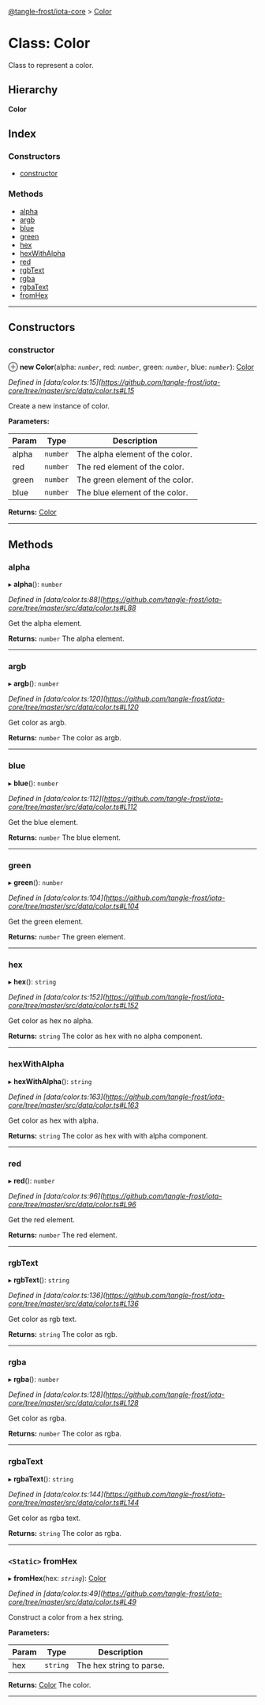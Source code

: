 [@tangle-frost/iota-core](../README.md) > [Color](../classes/color.md)

# Class: Color

Class to represent a color.

## Hierarchy

**Color**

## Index

### Constructors

* [constructor](color.md#constructor)

### Methods

* [alpha](color.md#alpha)
* [argb](color.md#argb)
* [blue](color.md#blue)
* [green](color.md#green)
* [hex](color.md#hex)
* [hexWithAlpha](color.md#hexwithalpha)
* [red](color.md#red)
* [rgbText](color.md#rgbtext)
* [rgba](color.md#rgba)
* [rgbaText](color.md#rgbatext)
* [fromHex](color.md#fromhex)

---

## Constructors

<a id="constructor"></a>

###  constructor

⊕ **new Color**(alpha: *`number`*, red: *`number`*, green: *`number`*, blue: *`number`*): [Color](color.md)

*Defined in [data/color.ts:15](https://github.com/tangle-frost/iota-core/tree/master/src/data/color.ts#L15*

Create a new instance of color.

**Parameters:**

| Param | Type | Description |
| ------ | ------ | ------ |
| alpha | `number` |  The alpha element of the color. |
| red | `number` |  The red element of the color. |
| green | `number` |  The green element of the color. |
| blue | `number` |  The blue element of the color. |

**Returns:** [Color](color.md)

___

## Methods

<a id="alpha"></a>

###  alpha

▸ **alpha**(): `number`

*Defined in [data/color.ts:88](https://github.com/tangle-frost/iota-core/tree/master/src/data/color.ts#L88*

Get the alpha element.

**Returns:** `number`
The alpha element.

___
<a id="argb"></a>

###  argb

▸ **argb**(): `number`

*Defined in [data/color.ts:120](https://github.com/tangle-frost/iota-core/tree/master/src/data/color.ts#L120*

Get color as argb.

**Returns:** `number`
The color as argb.

___
<a id="blue"></a>

###  blue

▸ **blue**(): `number`

*Defined in [data/color.ts:112](https://github.com/tangle-frost/iota-core/tree/master/src/data/color.ts#L112*

Get the blue element.

**Returns:** `number`
The blue element.

___
<a id="green"></a>

###  green

▸ **green**(): `number`

*Defined in [data/color.ts:104](https://github.com/tangle-frost/iota-core/tree/master/src/data/color.ts#L104*

Get the green element.

**Returns:** `number`
The green element.

___
<a id="hex"></a>

###  hex

▸ **hex**(): `string`

*Defined in [data/color.ts:152](https://github.com/tangle-frost/iota-core/tree/master/src/data/color.ts#L152*

Get color as hex no alpha.

**Returns:** `string`
The color as hex with no alpha component.

___
<a id="hexwithalpha"></a>

###  hexWithAlpha

▸ **hexWithAlpha**(): `string`

*Defined in [data/color.ts:163](https://github.com/tangle-frost/iota-core/tree/master/src/data/color.ts#L163*

Get color as hex with alpha.

**Returns:** `string`
The color as hex with with alpha component.

___
<a id="red"></a>

###  red

▸ **red**(): `number`

*Defined in [data/color.ts:96](https://github.com/tangle-frost/iota-core/tree/master/src/data/color.ts#L96*

Get the red element.

**Returns:** `number`
The red element.

___
<a id="rgbtext"></a>

###  rgbText

▸ **rgbText**(): `string`

*Defined in [data/color.ts:136](https://github.com/tangle-frost/iota-core/tree/master/src/data/color.ts#L136*

Get color as rgb text.

**Returns:** `string`
The color as rgb.

___
<a id="rgba"></a>

###  rgba

▸ **rgba**(): `number`

*Defined in [data/color.ts:128](https://github.com/tangle-frost/iota-core/tree/master/src/data/color.ts#L128*

Get color as rgba.

**Returns:** `number`
The color as rgba.

___
<a id="rgbatext"></a>

###  rgbaText

▸ **rgbaText**(): `string`

*Defined in [data/color.ts:144](https://github.com/tangle-frost/iota-core/tree/master/src/data/color.ts#L144*

Get color as rgba text.

**Returns:** `string`
The color as rgba.

___
<a id="fromhex"></a>

### `<Static>` fromHex

▸ **fromHex**(hex: *`string`*): [Color](color.md)

*Defined in [data/color.ts:49](https://github.com/tangle-frost/iota-core/tree/master/src/data/color.ts#L49*

Construct a color from a hex string.

**Parameters:**

| Param | Type | Description |
| ------ | ------ | ------ |
| hex | `string` |  The hex string to parse. |

**Returns:** [Color](color.md)
The color.

___

